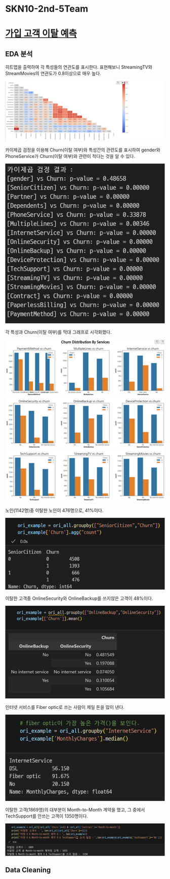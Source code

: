 # SKN10-2nd-5Team
# [가입 고객 이탈 예측](https://www.kaggle.com/code/bbksjdd/telco-customer-churn)
## EDA 분석

히트맵을 출력하여 각 특성들의 연관도를 표시한다.
표현해보니 StreamingTV와 StreamMovies의 연관도가 0.8이상으로 매우 높다.

![EDA 분석 1](image/EDA_1.png)

카이제곱 검정을 이용해 Churn(이탈 여부)와 특성간의 관련도를 표시하여
gender와 PhoneService가 Churn(이탈 여부)와 관련이 적다는 것을 알 수 있다. 

![EDA 분석 2](image/EDA_2.png)

각 특성과 Churn(이탈 여부)를 막대 그래프로 시각화했다.

![EDA 분석 3](image/EDA_3.png)
![EDA 분석 4](image/EDA_4.png)
![EDA 분석 5](image/EDA_5.png)

노인(1142명)중 이탈한 노인이 476명으로, 41%이다.

![EDA 분석 6](image/EDA_6.png)

이탈한 고객중 OnlineSecurity와 OnlineBackup를 쓰지않은 고객이 48%이다.

![EDA 분석 7](image/EDA_7.png)

인터넷 서비스를 Fiber optic로 쓰는 사람이 제일 돈을 많이 낸다. 

![EDA 분석 8](image/EDA_8.png)

이탈한 고객(1869명)의 대부분이 Month-to-Month 계약을 했고, 그 중에서 TechSupport를 안쓰는 고객이 1350명이다.

![EDA 분석 9](image/EDA_9.png)

## Data Cleaning
